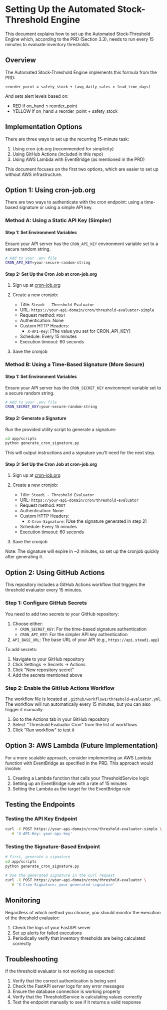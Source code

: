 # Setting Up the Automated Stock-Threshold Engine

This document explains how to set up the Automated Stock-Threshold Engine which, according to the PRD (Section 3.3), needs to run every 15 minutes to evaluate inventory thresholds.

## Overview

The Automated Stock-Threshold Engine implements this formula from the PRD:
```
reorder_point = safety_stock + (avg_daily_sales × lead_time_days)
```

And sets alert levels based on:
- RED if on_hand ≤ reorder_point
- YELLOW if on_hand ≤ reorder_point + safety_stock

## Implementation Options

There are three ways to set up the recurring 15-minute task:

1. Using cron-job.org (recommended for simplicity)
2. Using GitHub Actions (included in this repo)
3. Using AWS Lambda with EventBridge (as mentioned in the PRD)

This document focuses on the first two options, which are easier to set up without AWS infrastructure.

## Option 1: Using cron-job.org

There are two ways to authenticate with the cron endpoint: using a time-based signature or using a simple API key.

### Method A: Using a Static API Key (Simpler)

#### Step 1: Set Environment Variables

Ensure your API server has the `CRON_API_KEY` environment variable set to a secure random string.

```bash
# Add to your .env file
CRON_API_KEY=your-secure-random-string
```

#### Step 2: Set Up the Cron Job at cron-job.org

1. Sign up at [cron-job.org](https://cron-job.org)
2. Create a new cronjob:
   - Title: `Steadi - Threshold Evaluator`
   - URL: `https://your-api-domain/cron/threshold-evaluator-simple`
   - Request method: `POST`
   - Authentication: None
   - Custom HTTP Headers:
     - `X-API-Key`: [The value you set for CRON_API_KEY]
   - Schedule: Every 15 minutes
   - Execution timeout: 60 seconds

3. Save the cronjob

### Method B: Using a Time-Based Signature (More Secure)

#### Step 1: Set Environment Variables

Ensure your API server has the `CRON_SECRET_KEY` environment variable set to a secure random string.

```bash
# Add to your .env file
CRON_SECRET_KEY=your-secure-random-string
```

#### Step 2: Generate a Signature

Run the provided utility script to generate a signature:

```bash
cd app/scripts
python generate_cron_signature.py
```

This will output instructions and a signature you'll need for the next step.

#### Step 3: Set Up the Cron Job at cron-job.org

1. Sign up at [cron-job.org](https://cron-job.org)
2. Create a new cronjob:
   - Title: `Steadi - Threshold Evaluator`
   - URL: `https://your-api-domain/cron/threshold-evaluator`
   - Request method: `POST`
   - Authentication: None
   - Custom HTTP Headers:
     - `X-Cron-Signature`: [Use the signature generated in step 2]
   - Schedule: Every 15 minutes
   - Execution timeout: 60 seconds

3. Save the cronjob

Note: The signature will expire in ~2 minutes, so set up the cronjob quickly after generating it.

## Option 2: Using GitHub Actions

This repository includes a GitHub Actions workflow that triggers the threshold evaluator every 15 minutes.

### Step 1: Configure GitHub Secrets

You need to add two secrets to your GitHub repository:

1. Choose either:
   - `CRON_SECRET_KEY`: For the time-based signature authentication
   - `CRON_API_KEY`: For the simpler API key authentication
2. `API_BASE_URL`: The base URL of your API (e.g., `https://api.steadi.app`)

To add secrets:
1. Navigate to your GitHub repository
2. Click Settings → Secrets → Actions
3. Click "New repository secret"
4. Add the secrets mentioned above

### Step 2: Enable the GitHub Actions Workflow

The workflow file is located at `.github/workflows/threshold-evaluator.yml`. The workflow will run automatically every 15 minutes, but you can also trigger it manually:

1. Go to the Actions tab in your GitHub repository
2. Select "Threshold Evaluator Cron" from the list of workflows
3. Click "Run workflow" to test it

## Option 3: AWS Lambda (Future Implementation)

For a more scalable approach, consider implementing an AWS Lambda function with EventBridge as specified in the PRD. This approach would involve:

1. Creating a Lambda function that calls your ThresholdService logic
2. Setting up an EventBridge rule with a rate of 15 minutes
3. Setting the Lambda as the target for the EventBridge rule

## Testing the Endpoints

### Testing the API Key Endpoint

```bash
curl -X POST https://your-api-domain/cron/threshold-evaluator-simple \
  -H 'X-API-Key: your-api-key'
```

### Testing the Signature-Based Endpoint

```bash
# First, generate a signature
cd app/scripts
python generate_cron_signature.py

# Use the generated signature in the curl request
curl -X POST https://your-api-domain/cron/threshold-evaluator \
  -H 'X-Cron-Signature: your-generated-signature'
```

## Monitoring

Regardless of which method you choose, you should monitor the execution of the threshold evaluator:

1. Check the logs of your FastAPI server
2. Set up alerts for failed executions
3. Periodically verify that inventory thresholds are being calculated correctly

## Troubleshooting

If the threshold evaluator is not working as expected:

1. Verify that the correct authentication is being sent
2. Check the FastAPI server logs for any error messages
3. Ensure the database connection is working properly
4. Verify that the ThresholdService is calculating values correctly
5. Test the endpoint manually to see if it returns a valid response 